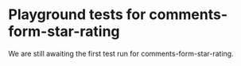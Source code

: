 # Playground tests for comments-form-star-rating
We are still awaiting the first test run for comments-form-star-rating.

